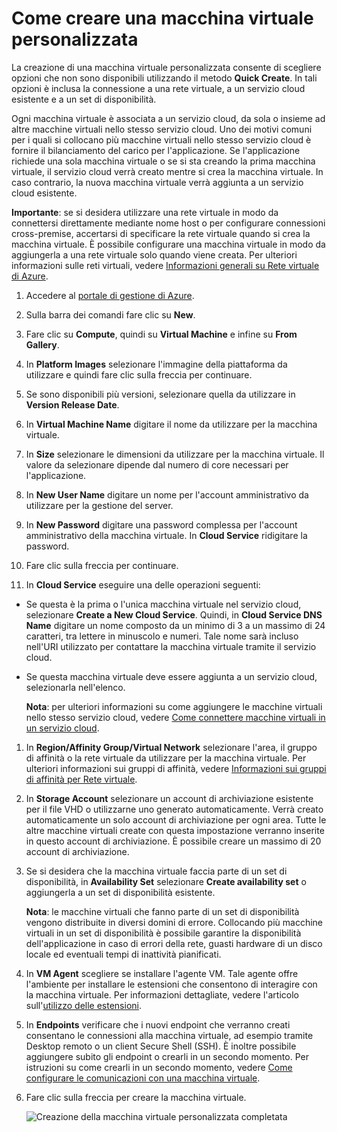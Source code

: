 <properties  authors="kathydav" editor="tysonn" manager="jeffreyg" />

# Come creare una macchina virtuale personalizzata

La creazione di una macchina virtuale personalizzata consente di scegliere opzioni che non sono disponibili utilizzando il metodo **Quick Create**. In tali opzioni è inclusa la connessione a una rete virtuale, a un servizio cloud esistente e a un set di disponibilità.

Ogni macchina virtuale è associata a un servizio cloud, da sola o insieme ad altre macchine virtuali nello stesso servizio cloud. Uno dei motivi comuni per i quali si collocano più macchine virtuali nello stesso servizio cloud è fornire il bilanciamento del carico per l'applicazione. Se l'applicazione richiede una sola macchina virtuale o se si sta creando la prima macchina virtuale, il servizio cloud verrà creato mentre si crea la macchina virtuale. In caso contrario, la nuova macchina virtuale verrà aggiunta a un servizio cloud esistente.

**Importante**: se si desidera utilizzare una rete virtuale in modo da connettersi direttamente mediante nome host o per configurare connessioni cross-premise, accertarsi di specificare la rete virtuale quando si crea la macchina virtuale. È possibile configurare una macchina virtuale in modo da aggiungerla a una rete virtuale solo quando viene creata. Per ulteriori informazioni sulle reti virtuali, vedere
[Informazioni generali su Rete virtuale di Azure][1].

1.  Accedere al [portale di gestione di Azure][2].

2.  Sulla barra dei comandi fare clic su **New**.

3.  Fare clic su **Compute**, quindi su **Virtual Machine** e infine su **From Gallery**.

4.  In **Platform Images** selezionare l'immagine della piattaforma da utilizzare e quindi fare clic sulla freccia per continuare.

5.  Se sono disponibili più versioni, selezionare quella da utilizzare in **Version Release Date**.

6.  In **Virtual Machine Name** digitare il nome da utilizzare per la macchina virtuale.

7.  In **Size** selezionare le dimensioni da utilizzare per la macchina virtuale. Il valore da selezionare dipende dal numero di core necessari per l'applicazione.

8.  In **New User Name** digitare un nome per l'account amministrativo da utilizzare per la gestione del server.

9.  In **New Password** digitare una password complessa per l'account amministrativo della macchina virtuale. In **Cloud Service** ridigitare la password.

10. Fare clic sulla freccia per continuare.

11. In **Cloud Service** eseguire una delle operazioni seguenti:

* Se questa è la prima o l'unica macchina virtuale nel servizio cloud, selezionare **Create a New Cloud Service**. Quindi, in **Cloud Service DNS Name** digitare un nome composto da un minimo di 3 a un massimo di
  24 caratteri, tra lettere in minuscolo e numeri. Tale nome sarà incluso nell'URI utilizzato per contattare la macchina virtuale tramite il servizio cloud.
* Se questa macchina virtuale deve essere aggiunta a un servizio cloud, selezionarla nell'elenco.
  
  	**Nota**: per ulteriori informazioni su come aggiungere le macchine virtuali nello stesso servizio cloud, vedere [Come connettere macchine virtuali in un servizio cloud][3].

1.  In **Region/Affinity Group/Virtual Network** selezionare l'area, il gruppo di affinità o la rete virtuale da utilizzare per la macchina virtuale. Per ulteriori informazioni sui gruppi di affinità, vedere [Informazioni sui gruppi di affinità per Rete virtuale][4].

2.  In **Storage Account** selezionare un account di archiviazione esistente per il file VHD o utilizzarne uno generato automaticamente. Verrà creato automaticamente un solo account di archiviazione per ogni area. Tutte le altre macchine virtuali create con questa impostazione verranno inserite in questo account di archiviazione. È possibile creare un massimo di 20 account di archiviazione.

3.  Se si desidera che la macchina virtuale faccia parte di un set di disponibilità, in **Availability Set** selezionare **Create availability set** o aggiungerla a un set di disponibilità esistente.
    
    **Nota**: le macchine virtuali che fanno parte di un set di disponibilità vengono distribuite in diversi domini di errore. Collocando più macchine virtuali in un set di disponibilità è possibile garantire la disponibilità dell'applicazione in caso di errori della rete, guasti hardware di un disco locale ed eventuali tempi di inattività pianificati.

4.  In **VM Agent** scegliere se installare l'agente VM. Tale agente offre l'ambiente per installare le estensioni che consentono di interagire con la macchina virtuale. Per informazioni dettagliate, vedere l'articolo sull'[utilizzo delle estensioni][5].

5.  In **Endpoints** verificare che i nuovi endpoint che verranno creati consentano le connessioni alla macchina virtuale, ad esempio tramite Desktop remoto o un client Secure Shell (SSH). È inoltre possibile aggiungere subito gli endpoint o crearli in un secondo momento. Per istruzioni su come crearli in un secondo momento, vedere [Come configurare le comunicazioni con una macchina virtuale][6].

6.  Fare clic sulla freccia per creare la macchina virtuale.
    
    ![Creazione della macchina virtuale personalizzata
    completata](./media/howto-custom-create-vm/VMSuccessWindows.png)



[1]: http://go.microsoft.com/fwlink/p/?LinkID=294063
[2]: http://manage.windowsazure.com
[3]: http://www.windowsazure.com/it-it/manage/windows/how-to-guides/connect-to-a-cloud-service/
[4]: http://msdn.microsoft.com/it-it/library/windowsazure/
[5]: http://go.microsoft.com/FWLink/p/?LinkID=390493
[6]: http://www.windowsazure.com/it-it/manage/linux/how-to-guides/setup-endpoints/
